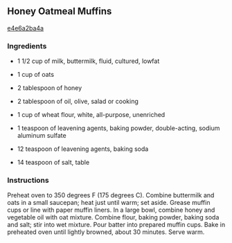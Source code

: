 ## Honey Oatmeal Muffins

[e4e6a2ba4a](http://www.food.com/recipe/honey-oatmeal-muffins-459305)

### Ingredients

 - 1 1/2 cup of milk, buttermilk, fluid, cultured, lowfat

 - 1 cup of oats

 - 2 tablespoon of honey

 - 2 tablespoon of oil, olive, salad or cooking

 - 1 cup of wheat flour, white, all-purpose, unenriched

 - 1 teaspoon of leavening agents, baking powder, double-acting, sodium aluminum sulfate

 - 12 teaspoon of leavening agents, baking soda

 - 14 teaspoon of salt, table

### Instructions

Preheat oven to 350 degrees F (175 degrees C). Combine buttermilk and oats in a small saucepan; heat just until warm; set aside. Grease muffin cups or line with paper muffin liners. In a large bowl, combine honey and vegetable oil with oat mixture. Combine flour, baking powder, baking soda and salt; stir into wet mixture. Pour batter into prepared muffin cups. Bake in preheated oven until lightly browned, about 30 minutes. Serve warm.